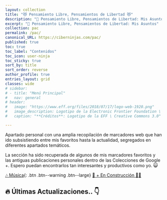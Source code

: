 ```yaml
---
layout: collection
title: "😻 Pensamiento Libre, Pensamientos de Libertad 😻"
description: "📰 Pensamiento Libre, Pensamientos de Libertad: Mis Asuntos"
excerpt: "📰 Pensamiento Libre, Pensamientos de Libertad: Mis Asuntos"
collection: pac
permalink: /pac/
canonical_URL: https://ciberninjas.com/pac/
published: true
toc: true
toc_label: "Contenidos"
toc_icon: user-ninja
toc_sticky: true
sort_by: title
sort_order: reverse
author_profile: true
entries_layout: grid
classes: wide
# sidebar:
# - title: "Menú Principal"
#   nav: general
# header:
#   image: "https://www.eff.org/files/2018/07/17/logo-web-1920.png"
#   image_description: Logotipo de la Electronic Frontier Foundation \ Visto en Ciberninjas
#   caption: "**Créditos**: Logotipo de la EFF \ Creative Commons 3.0"

---
```


<!-- -->
Apartado personal con una amplia recopilación de marcadores web que han ido subsistiendo entre mis favoritos hasta la actualidad, segregados en diferentes apartados temáticos.

La sección ha sido recuperada de algunos de mis marcadores favoritos y las antiguas publicaciones personales dentro de las Colecciones de Google +. Espero puedan encontrarlos tan interesantes y productivos como yo. 😺

[🎶 Música](/categoria/#m%C3%BAsica "Categoría de Música"){: .btn .btn--warning .btn--large} <a href="#" title="SIN CONTENIDO" class="btn btn--success btn--large">🚧 + En Construcción 👷‍♂️</a>
<!-- -->

## 🔥 Últimas Actualizaciones.. 👇
